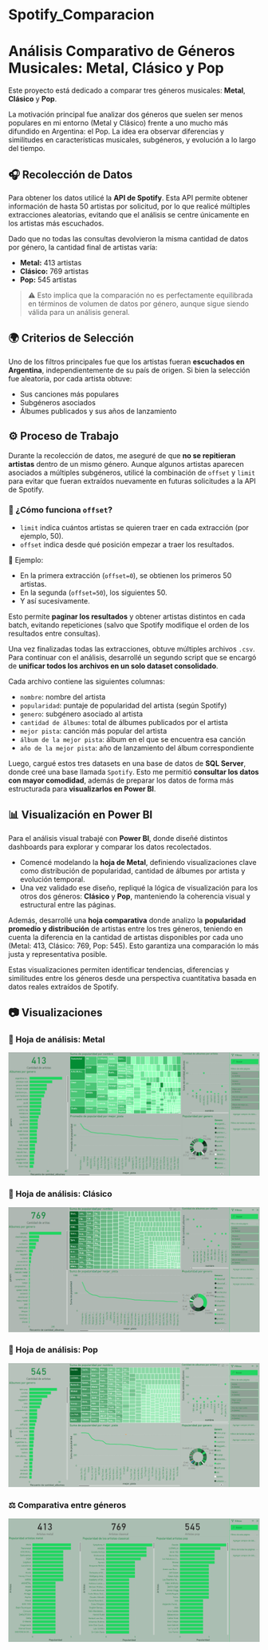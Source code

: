 # Spotify_Comparacion
# Análisis Comparativo de Géneros Musicales: Metal, Clásico y Pop

Este proyecto está dedicado a comparar tres géneros musicales: **Metal**, **Clásico** y **Pop**.

La motivación principal fue analizar dos géneros que suelen ser menos populares en mi entorno (Metal y Clásico) frente a uno mucho más difundido en Argentina: el Pop. La idea era observar diferencias y similitudes en características musicales, subgéneros, y evolución a lo largo del tiempo.

## 🎧 Recolección de Datos

Para obtener los datos utilicé la **API de Spotify**. Esta API permite obtener información de hasta 50 artistas por solicitud, por lo que realicé múltiples extracciones aleatorias, evitando que el análisis se centre únicamente en los artistas más escuchados.

Dado que no todas las consultas devolvieron la misma cantidad de datos por género, la cantidad final de artistas varía:

- **Metal:** 413 artistas  
- **Clásico:** 769 artistas  
- **Pop:** 545 artistas

> ⚠️ Esto implica que la comparación no es perfectamente equilibrada en términos de volumen de datos por género, aunque sigue siendo válida para un análisis general.

## 🌍 Criterios de Selección

Uno de los filtros principales fue que los artistas fueran **escuchados en Argentina**, independientemente de su país de origen. Si bien la selección fue aleatoria, por cada artista obtuve:

- Sus canciones más populares
- Subgéneros asociados
- Álbumes publicados y sus años de lanzamiento

## ⚙️ Proceso de Trabajo

Durante la recolección de datos, me aseguré de que **no se repitieran artistas** dentro de un mismo género. Aunque algunos artistas aparecen asociados a múltiples subgéneros, utilicé la combinación de `offset` y `limit` para evitar que fueran extraídos nuevamente en futuras solicitudes a la API de Spotify.

### 🧩 ¿Cómo funciona `offset`?

- `limit` indica cuántos artistas se quieren traer en cada extracción (por ejemplo, 50).
- `offset` indica desde qué posición empezar a traer los resultados.

📌 Ejemplo:  
- En la primera extracción (`offset=0`), se obtienen los primeros 50 artistas.  
- En la segunda (`offset=50`), los siguientes 50.  
- Y así sucesivamente.

Esto permite **paginar los resultados** y obtener artistas distintos en cada batch, evitando repeticiones (salvo que Spotify modifique el orden de los resultados entre consultas).

Una vez finalizadas todas las extracciones, obtuve múltiples archivos `.csv`. Para continuar con el análisis, desarrollé un segundo script que se encargó de **unificar todos los archivos en un solo dataset consolidado**.

Cada archivo contiene las siguientes columnas:

- `nombre`: nombre del artista  
- `popularidad`: puntaje de popularidad del artista (según Spotify)  
- `genero`: subgénero asociado al artista  
- `cantidad de álbumes`: total de álbumes publicados por el artista  
- `mejor pista`: canción más popular del artista  
- `álbum de la mejor pista`: álbum en el que se encuentra esa canción  
- `año de la mejor pista`: año de lanzamiento del álbum correspondiente

Luego, cargué estos tres datasets en una base de datos de **SQL Server**, donde creé una base llamada `Spotify`. Esto me permitió **consultar los datos con mayor comodidad**, además de preparar los datos de forma más estructurada para **visualizarlos en Power BI**.

## 📊 Visualización en Power BI

Para el análisis visual trabajé con **Power BI**, donde diseñé distintos dashboards para explorar y comparar los datos recolectados.

- Comencé modelando la **hoja de Metal**, definiendo visualizaciones clave como distribución de popularidad, cantidad de álbumes por artista y evolución temporal.
- Una vez validado ese diseño, repliqué la lógica de visualización para los otros dos géneros: **Clásico** y **Pop**, manteniendo la coherencia visual y estructural entre las páginas.

Además, desarrollé una **hoja comparativa** donde analizo la **popularidad promedio y distribución** de artistas entre los tres géneros, teniendo en cuenta la diferencia en la cantidad de artistas disponibles por cada uno (Metal: 413, Clásico: 769, Pop: 545). Esto garantiza una comparación lo más justa y representativa posible.

Estas visualizaciones permiten identificar tendencias, diferencias y similitudes entre los géneros desde una perspectiva cuantitativa basada en datos reales extraídos de Spotify.

## 📷 Visualizaciones

### 🎸 Hoja de análisis: Metal
![Dashboard Metal](./Visualizaciones/Visualizacion_metal.png)

### 🎻 Hoja de análisis: Clásico
![Dashboard Clásico](./Visualizaciones/Visualizacion_Clasico.png)

### 🎤 Hoja de análisis: Pop
![Dashboard Pop](./Visualizaciones/Visualizacion_pop.png)

### ⚖️ Comparativa entre géneros
![Dashboard Comparativo](./Visualizaciones/Visualizacion_comparativa.png)


